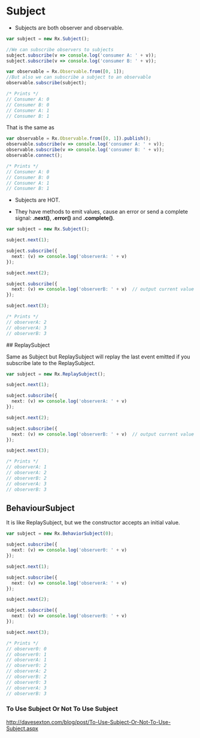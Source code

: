 # Subject

- Subjects are both observer and observable.

```ts
var subject = new Rx.Subject();

//We can subscribe observers to subjects
subject.subscribe(v => console.log('consumer A: ' + v));
subject.subscribe(v => console.log('consumer B: ' + v));

var observable = Rx.Observable.from([0, 1]);
//But also we can subscribe a subject to an observable
observable.subscribe(subject);

/* Prints */
// Consumer A: 0
// Consumer B: 0
// Consumer A: 1
// Consumer B: 1
```

That is the same as

```ts
var observable = Rx.Observable.from([0, 1]).publish();
observable.subscribe(v => console.log('consumer A: ' + v));
observable.subscribe(v => console.log('consumer B: ' + v));
observable.connect();

/* Prints */
// Consumer A: 0
// Consumer B: 0
// Consumer A: 1
// Consumer B: 1
```

- Subjects are HOT.

- They have methods to emit values, cause an error or send a complete signal: **.next()**, **.error()** and **.complete()**.

```ts
var subject = new Rx.Subject();  

subject.next(1);

subject.subscribe({
  next: (v) => console.log('observerA: ' + v)  
});

subject.next(2);

subject.subscribe({
  next: (v) => console.log('observerB: ' + v)  // output current value 2, then new values on `next` triggers
});

subject.next(3);

/* Prints */
// observerA: 2
// observerA: 3
// observerB: 3
```

## ReplaySubject

Same as Subject but ReplaySubject will replay the last event emitted if you subscribe late to the ReplaySubject.

```ts
var subject = new Rx.ReplaySubject();  

subject.next(1);

subject.subscribe({
  next: (v) => console.log('observerA: ' + v)  
});

subject.next(2);

subject.subscribe({
  next: (v) => console.log('observerB: ' + v)  // output current value 2, then new values on `next` triggers
});

subject.next(3);

/* Prints */
// observerA: 1
// observerA: 2
// observerB: 2
// observerA: 3
// observerB: 3
```

## BehaviourSubject

It is like ReplaySubject, but we the constructor accepts an initial value.

```ts
var subject = new Rx.BehaviorSubject(0);

subject.subscribe({
  next: (v) => console.log('observer0: ' + v) 
});

subject.next(1);

subject.subscribe({
  next: (v) => console.log('observerA: ' + v) 
});

subject.next(2);

subject.subscribe({
  next: (v) => console.log('observerB: ' + v) 
});

subject.next(3);

/* Prints */
// observer0: 0
// observer0: 1
// observerA: 1
// observer0: 2
// observerA: 2
// observerB: 2
// observer0: 3
// observerA: 3
// observerB: 3
```

### To Use Subject Or Not To Use Subject

http://davesexton.com/blog/post/To-Use-Subject-Or-Not-To-Use-Subject.aspx